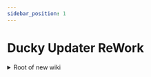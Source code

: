 ```yaml
---
sidebar_position: 1
---
```


# Ducky Updater ReWork

<details>
<summary>Root of new wiki</summary>

# *Hello Markdown*

</details>
